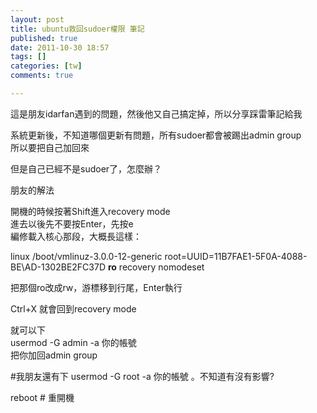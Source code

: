 ```yaml
---
layout: post
title: ubuntu救回sudoer權限 筆記
published: true
date: 2011-10-30 18:57
tags: []
categories: [tw]
comments: true

---
```



這是朋友idarfan遇到的問題，然後他又自己搞定掉，所以分享踩雷筆記給我  
  
系統更新後，不知道哪個更新有問題，所有sudoer都會被踢出admin group  
所以要把自己加回來  
  
但是自己已經不是sudoer了，怎麼辦？  
  
朋友的解法  
  
開機的時候按著Shift進入recovery mode  
進去以後先不要按Enter，先按e  
編修載入核心那段，大概長這樣：  
  
linux /boot/vmlinuz-3.0.0-12-generic root=UUID=11B7FAE1-5F0A-4088-BE\AD-1302BE2FC37D **ro** recovery nomodeset  
  
把那個ro改成rw，游標移到行尾，Enter執行  
  
Ctrl+X 就會回到recovery mode  
  
就可以下  
usermod -G admin -a 你的帳號  
把你加回admin group  
  
#我朋友還有下 usermod -G root -a 你的帳號 。不知道有沒有影響?  
  
reboot # 重開機



